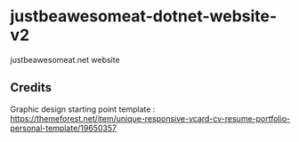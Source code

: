 # justbeawesomeat-dotnet-website-v2
justbeawesomeat.net website

## Credits

Graphic design starting point template : <https://themeforest.net/item/unique-responsive-vcard-cv-resume-portfolio-personal-template/19650357>
